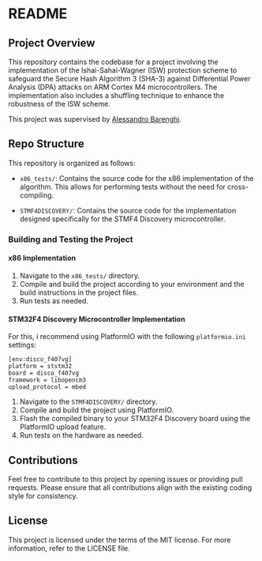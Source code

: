 # README

## Project Overview
This repository contains the codebase for a project involving the implementation of the Ishai-Sahai-Wagner (ISW) protection scheme to safeguard the Secure Hash Algorithm 3 (SHA-3) against Differential Power Analysis (DPA) attacks on ARM Cortex M4 microcontrollers. The implementation also includes a shuffling technique to enhance the robustness of the ISW scheme.

This project was supervised by [Alessandro Barenghi](https://github.com/alexrow).

## Repo Structure
This repository is organized as follows:

- `x86_tests/`: Contains the source code for the x86 implementation of the algorithm. This allows for performing tests without the need for cross-compiling.

- `STMF4DISCOVERY/`: Contains the source code for the implementation designed specifically for the STMF4 Discovery microcontroller.

### Building and Testing the Project

#### x86 Implementation
1. Navigate to the `x86_tests/` directory.
2. Compile and build the project according to your environment and the build instructions in the project files.
3. Run tests as needed.

#### STM32F4 Discovery Microcontroller Implementation
For this, i recommend using PlatformIO with the following `platformio.ini` settings:

```
[env:disco_f407vg]
platform = ststm32
board = disco_f407vg
framework = libopencm3
upload_protocol = mbed
```

1. Navigate to the `STMF4DISCOVERY/` directory.
2. Compile and build the project using PlatformIO.
3. Flash the compiled binary to your STM32F4 Discovery board using the PlatformIO upload feature.
4. Run tests on the hardware as needed.

## Contributions
Feel free to contribute to this project by opening issues or providing pull requests. Please ensure that all contributions align with the existing coding style for consistency.

## License
This project is licensed under the terms of the MIT license. For more information, refer to the LICENSE file.

